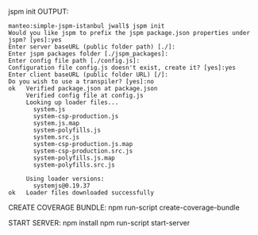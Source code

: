 jspm init OUTPUT:

    manteo:simple-jspm-istanbul jwall$ jspm init
    Would you like jspm to prefix the jspm package.json properties under jspm? [yes]:yes
    Enter server baseURL (public folder path) [./]:
    Enter jspm packages folder [./jspm_packages]:
    Enter config file path [./config.js]:
    Configuration file config.js doesn't exist, create it? [yes]:yes
    Enter client baseURL (public folder URL) [/]:
    Do you wish to use a transpiler? [yes]:no
    ok   Verified package.json at package.json
         Verified config file at config.js
         Looking up loader files...
           system.js
           system-csp-production.js
           system.js.map
           system-polyfills.js
           system.src.js
           system-csp-production.js.map
           system-csp-production.src.js
           system-polyfills.js.map
           system-polyfills.src.js

         Using loader versions:
           systemjs@0.19.37
    ok   Loader files downloaded successfully

CREATE COVERAGE BUNDLE:
    npm run-script create-coverage-bundle

START SERVER:
    npm install
    npm run-script start-server